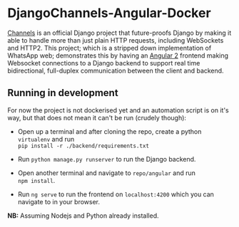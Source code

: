 # DjangoChannels-Angular-Docker
[Channels](https://channels.readthedocs.io/en/stable/) is an official Django project that future-proofs Django by making it able to handle
more than just plain HTTP requests, including WebSockets and HTTP2.
This project; which is a stripped down implementation of WhatsApp web; demonstrates this by having an [Angular 2](https://angular.io/) frontend making Websocket connections to a Django backend to support
real time bidirectional, full-duplex communication between the client and backend.

## Running in development
For now the project is not dockerised yet and an automation script is on it's way, 
but that does not mean it can't be run (crudely though):

* Open up a terminal and after cloning the repo, create a python `virtualenv` and run  
`pip install -r ./backend/requirements.txt`

* Run `python manage.py runserver` to run the Django backend.

* Open another terminal and navigate to `repo/angular` and run  
`npm install`.

* Run `ng serve` to run the frontend on `localhost:4200` which you can navigate to in your browser.

**NB:** Assuming Nodejs and Python already installed.
